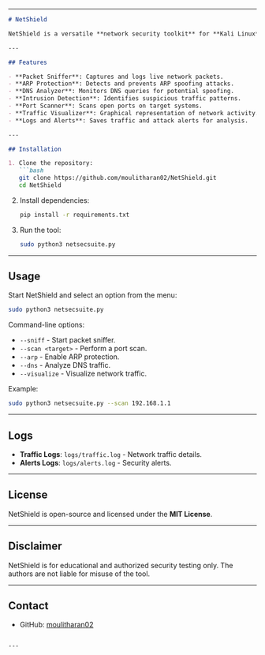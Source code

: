 
---

```markdown
# NetShield

NetShield is a versatile **network security toolkit** for **Kali Linux**. It combines packet sniffing, ARP protection, DNS analysis, intrusion detection, port scanning, and traffic visualization, offering network administrators and security researchers a comprehensive way to monitor and secure networks.

---

## Features

- **Packet Sniffer**: Captures and logs live network packets.
- **ARP Protection**: Detects and prevents ARP spoofing attacks.
- **DNS Analyzer**: Monitors DNS queries for potential spoofing.
- **Intrusion Detection**: Identifies suspicious traffic patterns.
- **Port Scanner**: Scans open ports on target systems.
- **Traffic Visualizer**: Graphical representation of network activity.
- **Logs and Alerts**: Saves traffic and attack alerts for analysis.

---

## Installation

1. Clone the repository:
   ```bash
   git clone https://github.com/moulitharan02/NetShield.git
   cd NetShield
   ```

2. Install dependencies:
   ```bash
   pip install -r requirements.txt
   ```

3. Run the tool:
   ```bash
   sudo python3 netsecsuite.py
   ```

---

## Usage

Start NetShield and select an option from the menu:

```bash
sudo python3 netsecsuite.py
```

Command-line options:
- `--sniff` - Start packet sniffer.
- `--scan <target>` - Perform a port scan.
- `--arp` - Enable ARP protection.
- `--dns` - Analyze DNS traffic.
- `--visualize` - Visualize network traffic.

Example:
```bash
sudo python3 netsecsuite.py --scan 192.168.1.1
```

---

## Logs

- **Traffic Logs**: `logs/traffic.log` - Network traffic details.
- **Alerts Logs**: `logs/alerts.log` - Security alerts.

---

## License

NetShield is open-source and licensed under the **MIT License**.

---

## Disclaimer

NetShield is for educational and authorized security testing only. The authors are not liable for misuse of the tool.

---

## Contact

- GitHub: [moulitharan02](https://github.com/moulitharan02)
```

---
